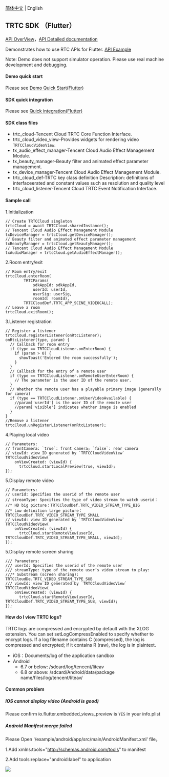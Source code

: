 [简体中文](https://github.com/LiteAVSDK/TRTC_Flutter/blob/master/SDK/README-zh_CN.md) | English

## TRTC SDK （Flutter）

[API OverView](https://intl.cloud.tencent.com/document/product/647/39169)，[API Detailed documentation](https://pub.dev/documentation/tencent_trtc_cloud/latest/)

Demonstrates how to use RTC APIs for Flutter. [API Example](https://github.com/LiteAVSDK/TRTC_Flutter/tree/master/TRTC-API-Example)

Note: Demo does not support simulator operation. Please use real machine development and debugging.

#### Demo quick start

Please see [Demo Quick Start(Flutter)](https://intl.cloud.tencent.com/document/product/647/39243)

#### SDK quick integration

Please see [Quick integration(Flutter)](https://intl.cloud.tencent.com/document/product/647/35098)

#### SDK class files

* trtc_cloud-Tencent Cloud TRTC Core Function Interface.
* trtc_cloud_video_view-Provides widgets for rendering video `TRTCCloudVideoView`.
* tx_audio_effect_manager-Tencent Cloud Audio Effect Management Module.
* tx_beauty_manager-Beauty filter and animated effect parameter management.
* tx_device_manager-Tencent Cloud Audio Effect Management Module.
* trtc_cloud_def-TRTC key class definition Description: definitions of interfaceerated and constant values such as resolution and quality level
* trtc_cloud_listener-Tencent Cloud TRTC Event Notification Interface.

#### Sample call

1.Initialization
```
// Create TRTCCloud singleton
trtcCloud = await TRTCCloud.sharedInstance();
// Tencent Cloud Audio Effect Management Module
txDeviceManager = trtcCloud.getDeviceManager();
// Beauty filter and animated effect parameter management
txBeautyManager = trtcCloud.getBeautyManager();
// Tencent Cloud Audio Effect Management Module
txAudioManager = trtcCloud.getAudioEffectManager();
```

2.Room entry/exit
```
// Room entry/exit
trtcCloud.enterRoom(
        TRTCParams(
            sdkAppId: sdkAppId,
            userId: userId,
            userSig: userSig,
            roomId: roomId),
        TRTCCloudDef.TRTC_APP_SCENE_VIDEOCALL);
// Leave a room
trtcCloud.exitRoom();
```

3.Listener registration
```
// Register a listener
trtcCloud.registerListener(onRtcListener);
onRtcListener(type, param) {
  // Callback for room entry
  if (type == TRTCCloudListener.onEnterRoom) {
    if (param > 0) {
      showToast('Entered the room successfully');
    }
  }
  // Callback for the entry of a remote user
  if (type == TRTCCloudListener.onRemoteUserEnterRoom) {
    // The parameter is the user ID of the remote user.
  }
  // Whether the remote user has a playable primary image (generally for camera)
  if (type == TRTCCloudListener.onUserVideoAvailable) {
    //param['userId'] is the user ID of the remote user
    //param['visible'] indicates whether image is enabled
  }
}
//Remove a listener
trtcCloud.unRegisterListener(onRtcListener);
```

4.Playing local video
```
// Parameters:
// frontCamera: `true`: front camera; `false`: rear camera
// viewId: view ID generated by `TRTCCloudVideoView`
TRTCCloudVideoView(
    onViewCreated: (viewId) {
      trtcCloud.startLocalPreview(true, viewId);
});
```

5.Display remote video

```
// Parameters:
// userId: Specifies the userid of the remote user
// streamType: Specifies the type of video stream to watch userid：
//* HD big picture：TRTCCloudDef.TRTC_VIDEO_STREAM_TYPE_BIG
//* Low definition large picture：TRTCCloudDef.TRTC_VIDEO_STREAM_TYPE_SMALL
// viewId: view ID generated by `TRTCCloudVideoView`
TRTCCloudVideoView(
    onViewCreated: (viewId) {
      trtcCloud.startRemoteView(userId, TRTCCloudDef.TRTC_VIDEO_STREAM_TYPE_SMALL, viewId);
});
```

5.Display remote screen sharing

```
/// Parameters:
/// userId: Specifies the userid of the remote user
/// streamType: type of the remote user’s video stream to play:
///* Substream (screen sharing): TRTCCloudDe.TRTC_VIDEO_STREAM_TYPE_SUB
/// viewId: view ID generated by `TRTCCloudVideoView`
TRTCCloudVideoView(
    onViewCreated: (viewId) {
      trtcCloud.startRemoteView(userId, TRTCCloudDef.TRTC_VIDEO_STREAM_TYPE_SUB, viewId);
});
```

#### How do I view TRTC logs?
TRTC logs are compressed and encrypted by default with the XLOG extension. You can set setLogCompressEnabled to specify whether to encrypt logs. If a log filename contains C (compressed), the log is compressed and encrypted; if it contains R (raw), the log is in plaintext.
* iOS：Documents/log of the application sandbox
* Android
  * 6.7 or below: /sdcard/log/tencent/liteav
  * 6.8 or above: /sdcard/Android/data/package name/files/log/tencent/liteav/

#### Common problem

##### IOS cannot display video (Android is good)

Please confirm io.flutter.embedded_views_preview is `YES` in your info.plist

##### Android Manifest merge failed

Please Open '/example/android/app/src/main/AndroidManifest.xml' file。

1.Add xmlns:tools="http://schemas.android.com/tools" to manifest

2.Add tools:replace="android:label" to application

![](https://main.qcloudimg.com/raw/7a37917112831488423c1744f370c883.png)